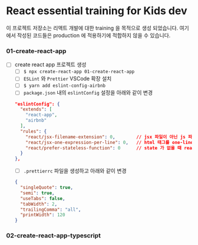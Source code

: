 # React essential training for Kids dev

이 프로젝트 저장소는 리액트 개발에 대한 training 을 목적으로 생성 되었습니다. 여기에서 작성된 코드들은 production 에 적용하기에 적합하지 않을 수 있습니다.

### 01-create-react-app

- [ ] create react app 프로젝트 생성
  - [ ] `$ npx create-react-app 01-create-react-app`
  - [ ] `ESLint` 와 `Prettier` VSCode 확장 설치
  - [ ] `$ yarn add eslint-config-airbnb`
  - [ ] `package.json` 내의 `eslintConfig` 설정을 아래와 같이 변경
  ```json
  "eslintConfig": {
    "extends": [
      "react-app",
      "airbnb"
    ],
    "rules": {
      "react/jsx-filename-extension": 0,        // jsx 파일이 아닌 js 파일에서 작업이 가능
      "react/jsx-one-expression-per-line": 0,   // html 태그를 one-line 에서 작성해야 하는 규칙을 없앰
      "react/prefer-stateless-function": 0      // state 가 없을 때 react.component 를 사용해야 하는 규칙 없앰
    }
  },
  ```
  - [ ] `.prettierrc` 파일을 생성하고 아래와 같이 변경
  ```json
  {
    "singleQuote": true,
    "semi": true,
    "useTabs": false,
    "tabWidth": 2,
    "trailingComma": "all",
    "printWidth": 120
  }
  ```

### 02-create-react-app-typescript
